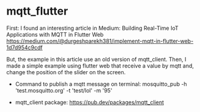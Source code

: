# mqtt_flutter

First: I found an interesting article in Medium: Building Real-Time IoT Applications with MQTT in Flutter Web
https://medium.com/@durgeshparekh381/implement-mqtt-in-flutter-web-1d7d954c9cdf

But, the example in this article use an old version of mqtt_client. Then, I made a simple example using flutter web that 
receive a value by mqtt and, change the position of the slider on the screen. 

* Command to publish a mqtt message on terminal: mosquitto_pub -h 'test.mosquitto.org' -t 'test/lol' -m '95'

* mqtt_client package: https://pub.dev/packages/mqtt_client